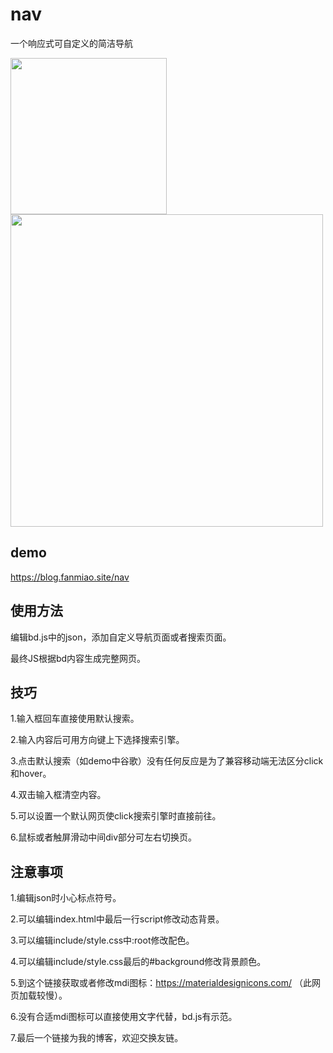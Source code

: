 # nav
一个响应式可自定义的简洁导航


<img src="https://github.com/imwyh/nav/blob/main/IMG/img1.jpg" width="250">     <img src="https://github.com/imwyh/nav/blob/main/IMG/img2.png" width="500">

## demo
https://blog.fanmiao.site/nav

## 使用方法

编辑bd.js中的json，添加自定义导航页面或者搜索页面。

最终JS根据bd内容生成完整网页。

## 技巧

1.输入框回车直接使用默认搜索。

2.输入内容后可用方向键上下选择搜索引擎。

3.点击默认搜索（如demo中谷歌）没有任何反应是为了兼容移动端无法区分click和hover。

4.双击输入框清空内容。

5.可以设置一个默认网页使click搜索引擎时直接前往。

6.鼠标或者触屏滑动中间div部分可左右切换页。

## 注意事项

1.编辑json时小心标点符号。

2.可以编辑index.html中最后一行script修改动态背景。

3.可以编辑include/style.css中:root修改配色。

4.可以编辑include/style.css最后的#background修改背景颜色。

5.到这个链接获取或者修改mdi图标：https://materialdesignicons.com/ （此网页加载较慢）。

6.没有合适mdi图标可以直接使用文字代替，bd.js有示范。

7.最后一个链接为我的博客，欢迎交换友链。

